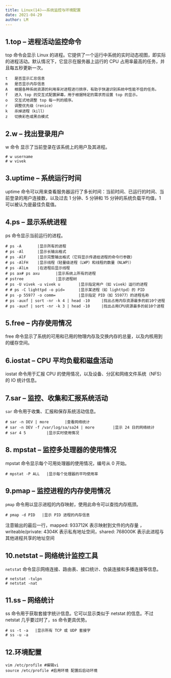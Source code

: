 ```yaml
---
title: Linux(14)——系统监控与环境配置
date: 2021-04-29
author: LM
---
```


## 1.top – 进程活动监控命令

top 命令会显示 Linux 的进程。它提供了一个运行中系统的实时动态视图，即实际的进程活动。默认情况下，它显示在服务器上运行的 CPU 占用率最高的任务，并且每五秒更新一次。

```
t	是否显示汇总信息
m	是否显示内存信息
A	根据各种系统资源的利用率对进程进行排序，有助于快速识别系统中性能不佳的任务。
f	进入 top 的交互式配置屏幕，用于根据特定的需求而设置 top 的显示。
o	交互式地调整 top 每一列的顺序。
r	调整优先级（renice）
k	杀掉进程（kill）
z	切换彩色或黑白模式
```

## 2.w – 找出登录用户

w 命令 显示了当前登录在该系统上的用户及其进程。

```
# w username
# w vivek
```

## 3.uptime – 系统运行时间

uptime 命令可以用来查看服务器运行了多长时间：当前时间、已运行的时间、当前登录的用户连接数，以及过去 1 分钟、5 分钟和 15 分钟的系统负载平均值，1 可以被认为是最佳负载值。

## 4.ps – 显示系统进程

ps 命令显示当前运行的进程。

```
# ps -A       |显示所有的进程
# ps -Al      |显示长输出格式
# ps -AlF     |显示完整输出格式（它将显示传递给进程的命令行参数）
# ps -AlFH    |显示线程（轻量级进程（LWP）和线程的数量（NLWP））
# ps -AlLm    |在进程后显示线程
# ps ax# ps axu       |显示系统上所有的进程
# pstree              |显示进程树
# ps -U vivek -u vivek u        |显示指定用户（如 vivek）运行的进程
# # ps -C lighttpd -o pid=      |显示某进程（如 lighttpd）的 PID
# ps -p 55977 -o comm=          |显示指定 PID（如 55977）的进程名称
# ps -auxf | sort -nr -k 4 | head -10     |找出占用内存资源最多的前10个进程
# ps -auxf | sort -nr -k 3 | head -10     |找出占用CPU资源最多的前10个进程
```

## 5.free – 内存使用情况

free 命令显示了系统的可用和已用的物理内存及交换内存的总量，以及内核用到的缓存空间。

## 6.iostat – CPU 平均负载和磁盘活动

iostat 命令用于汇报 CPU 的使用情况，以及设备、分区和网络文件系统（NFS）的 IO 统计信息。

## 7.sar – 监控、收集和汇报系统活动

`sar` 命令用于收集、汇报和保存系统活动信息。

```
# sar -n DEV | more       |查看网络统计
# sar -n DEV -f /var/log/sa/sa24 | more        |显示 24 日的网络统计
# sar 4 5         |显示实时使用情况
```

## 8. mpstat – 监控多处理器的使用情况

mpstat 命令显示每个可用处理器的使用情况，编号从 0 开始。

```
# mpstat -P ALL   |显示每个处理器的平均使用率
```

## 9.pmap – 监控进程的内存使用情况

`pmap` 命令用以显示进程的内存映射，使用此命令可以查找内存瓶颈。

```
# pmap -d PID   |显示 PID 进程的内存信息
```

注意输出的最后一行，mapped: 933712K 表示映射到文件的内存量 ，writeable/private: 4304K 表示私有地址空间，shared: 768000K 表示此进程与其他进程共享的地址空间

## 10.netstat – 网络统计监控工具

`netstat` 命令显示网络连接、路由表、接口统计、伪装连接和多播连接等信息。

```
# netstat -tulpn
# netstat -nat
```

## 11.ss – 网络统计

ss 命令用于获取套接字统计信息。它可以显示类似于 netstat 的信息。不过 netstat 几乎要过时了，ss 命令更具优势。

```
# ss -t -a   |显示所有 TCP 或 UDP 套接字
# ss -u -a
```

## 12.环境配置

```
vim /etc/profile #编辑vi
source /etc/profile #启用环境 配置后启动环境
```

